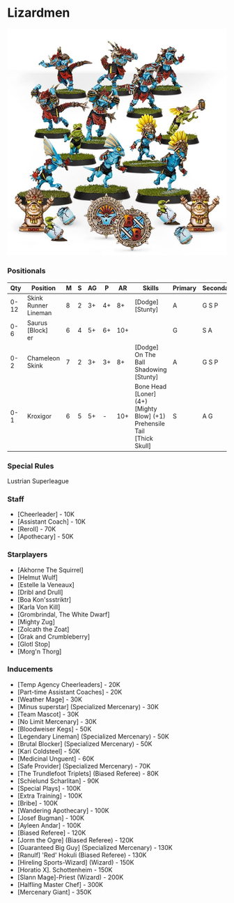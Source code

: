 ﻿# Lizardmen

![](../media/teams/BBS2LizardmenTeamLead.jpg)

### Positionals

| Qty  | Position                    | M | S | AG | P  | AR  | Skills                                                                                        | Primary | Secondary | Cost |
| ---- | --------------------------- | - | - | -- | -- | --- | --------------------------------------------------------------------------------------------- | ------- | --------- | ---- |
| 0-12 | Skink Runner Lineman        | 8 | 2 | 3+ | 4+ | 8+  | [Dodge] <br /> [Stunty]                                                                         | A       | G S P     | 60K  |
| 0-6  | Saurus [Block] <br /> er | 6 | 4 | 5+ | 6+ | 10+ |                                                                                               | G       | S A       | 85K  |
| 0-2  | Chameleon Skink             | 7 | 2 | 3+ | 3+ | 8+  | [Dodge] <br /> On The Ball <br /> Shadowing <br /> [Stunty]                                     | A       | G S P     | 70K  |
| 0-1  | Kroxigor                    | 6 | 5 | 5+ | -  | 10+ | Bone Head <br /> [Loner] (4+) <br /> [Mighty Blow] (+1) <br /> Prehensile Tail <br /> [Thick Skull] | S       | A G       | 140K |

### Special Rules

Lustrian Superleague

### Staff

* [Cheerleader] - 10K
* [Assistant Coach] - 10K
* [Reroll] - 70K
* [Apothecary]  - 50K

### Starplayers

* [Akhorne The Squirrel]         
* [Helmut Wulf]                  
* [Estelle la Veneaux]           
* [Dribl and Drull]                   
* [Boa Kon'ssstriktr]            
* [Karla Von Kill]               
* [Grombrindal, The White Dwarf] 
* [Mighty Zug]                   
* [Zolcath the Zoat]             
* [Grak and Crumbleberry]               
* [Glotl Stop]                   
* [Morg'n Thorg]                 

### Inducements

* [Temp Agency Cheerleaders] - 20K
* [Part-time Assistant Coaches] - 20K
* [Weather Mage] - 30K
* [Minus superstar] (Specialized Mercenary) - 30K
* [Team Mascot] - 30K
* [No Limit Mercenary] - 30K
* [Bloodweiser Kegs] - 50K
* [Legendary Lineman] (Specialized Mercenary) - 50K
* [Brutal Blocker] (Specialized Mercenary) - 50K
* [Kari Coldsteel] - 50K
* [Medicinal Unguent] - 60K
* [Safe Provider] (Specialized Mercenary) - 70K
* [The Trundlefoot Triplets] (Biased Referee) - 80K
* [Schielund Scharlitan] - 90K
* [Special Plays] - 100K
* [Extra Training] - 100K
* [Bribe] - 100K
* [Wandering Apothecary] - 100K
* [Josef Bugman] - 100K
* [Ayleen Andar] - 100K
* [Biased Referee] - 120K
* [Jorm the Ogre] (Biased Referee) - 120K
* [Guaranteed Big Guy] (Specialized Mercenary) - 130K
* [Ranulf] 'Red' Hokuli (Biased Referee) - 130K
* [Hireling Sports-Wizard] (Wizard) - 150K
* [Horatio X]. Schottenheim - 150K
* [Slann Mage]-Priest (Wizard) - 200K
* [Halfling Master Chef] - 300K
* [Mercenary Giant] - 350K
